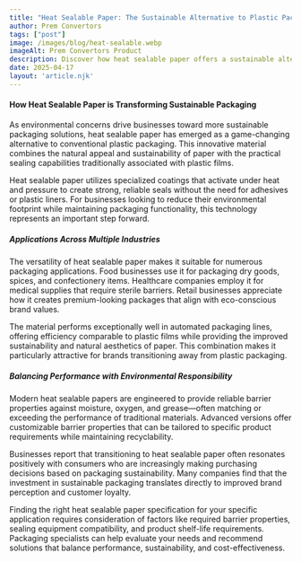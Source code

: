 ```yaml
---
title: "Heat Sealable Paper: The Sustainable Alternative to Plastic Packaging"
author: Prem Convertors
tags: ["post"]
image: /images/blog/heat-sealable.webp
imageAlt: Prem Convertors Product
description: Discover how heat sealable paper offers a sustainable alternative to plastic packaging with comparable performance, improved aesthetics, and reduced environmental impact.
date: 2025-04-17
layout: 'article.njk'
---
```


#### How Heat Sealable Paper is Transforming Sustainable Packaging

As environmental concerns drive businesses toward more sustainable packaging solutions, heat sealable paper has emerged as a game-changing alternative to conventional plastic packaging. This innovative material combines the natural appeal and sustainability of paper with the practical sealing capabilities traditionally associated with plastic films.

Heat sealable paper utilizes specialized coatings that activate under heat and pressure to create strong, reliable seals without the need for adhesives or plastic liners. For businesses looking to reduce their environmental footprint while maintaining packaging functionality, this technology represents an important step forward.

##### Applications Across Multiple Industries

The versatility of heat sealable paper makes it suitable for numerous packaging applications. Food businesses use it for packaging dry goods, spices, and confectionery items. Healthcare companies employ it for medical supplies that require sterile barriers. Retail businesses appreciate how it creates premium-looking packages that align with eco-conscious brand values.

The material performs exceptionally well in automated packaging lines, offering efficiency comparable to plastic films while providing the improved sustainability and natural aesthetics of paper. This combination makes it particularly attractive for brands transitioning away from plastic packaging.

##### Balancing Performance with Environmental Responsibility

Modern heat sealable papers are engineered to provide reliable barrier properties against moisture, oxygen, and grease—often matching or exceeding the performance of traditional materials. Advanced versions offer customizable barrier properties that can be tailored to specific product requirements while maintaining recyclability.

Businesses report that transitioning to heat sealable paper often resonates positively with consumers who are increasingly making purchasing decisions based on packaging sustainability. Many companies find that the investment in sustainable packaging translates directly to improved brand perception and customer loyalty.

Finding the right heat sealable paper specification for your specific application requires consideration of factors like required barrier properties, sealing equipment compatibility, and product shelf-life requirements. Packaging specialists can help evaluate your needs and recommend solutions that balance performance, sustainability, and cost-effectiveness.